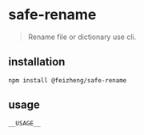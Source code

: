 # safe-rename
> Rename file or dictionary use cli.

## installation
```shell
npm install @feizheng/safe-rename
```

## usage
~~~
__USAGE__
~~~
